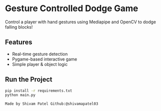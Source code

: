 # Gesture Controlled Dodge Game

Control a player with hand gestures using Mediapipe and OpenCV to dodge falling blocks!

## Features
- Real-time gesture detection
- Pygame-based interactive game
- Simple player & object logic

## Run the Project

```bash
pip install -r requirements.txt
python main.py

Made by Shivam Patel Github:@shivamapatel03
